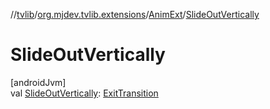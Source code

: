 //[tvlib](../../../index.md)/[org.mjdev.tvlib.extensions](../index.md)/[AnimExt](index.md)/[SlideOutVertically](-slide-out-vertically.md)

# SlideOutVertically

[androidJvm]\
val [SlideOutVertically](-slide-out-vertically.md): [ExitTransition](https://developer.android.com/reference/kotlin/androidx/compose/animation/ExitTransition.html)
